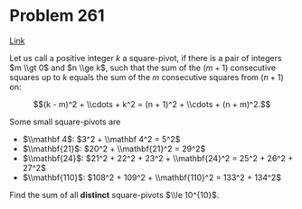 # Problem 261

[Link](https://projecteuler.net/problem=261)

Let us call a positive integer $k$ a square-pivot, if there is a pair of integers $m \\gt 0$ and $n \\ge k$, such that the sum of the $(m+1)$ consecutive squares up to $k$ equals the sum of the $m$ consecutive squares from $(n+1)$ on:

$$(k - m)^2 + \\cdots + k^2 = (n + 1)^2 + \\cdots + (n + m)^2.$$

Some small square-pivots are 

*   $\\mathbf 4$: $3^2 + \\mathbf 4^2 = 5^2$
*   $\\mathbf{21}$: $20^2 + \\mathbf{21}^2 = 29^2$
*   $\\mathbf{24}$: $21^2 + 22^2 + 23^2 + \\mathbf{24}^2 = 25^2 + 26^2 + 27^2$
*   $\\mathbf{110}$: $108^2 + 109^2 + \\mathbf{110}^2 = 133^2 + 134^2$

Find the sum of all **distinct** square-pivots $\\le 10^{10}$.
